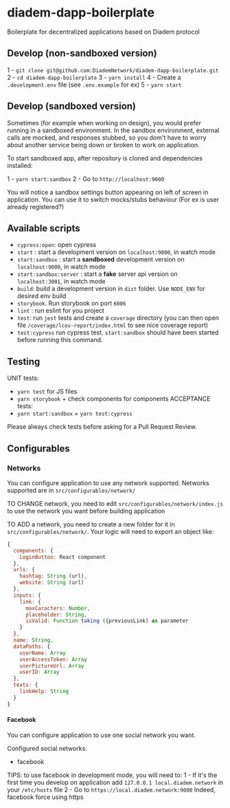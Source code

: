 # diadem-dapp-boilerplate

Boilerplate for decentralized applications based on Diadem protocol

## Develop (non-sandboxed version)

1 - `git clone git@github.com:DiademNetwork/diadem-dapp-boilerplate.git`
2 - `cd diadem-dapp-boilerplate`
3 - `yarn install`
4 - Create a `.development.env` file (see `.env.example` for ex)
5 - `yarn start`


## Develop (sandboxed version)

Sometimes (for example when working on design), you would prefer running in a sandboxed environment.
In the sandbox environment, external calls are mocked, and responses stubbed, so you dom't have to worry about another service being down or broken to work on application.

To start sandboxed app, after repository is cloned and dependencies installed:

1 - `yarn start:sandbox`
2 - Go to `http://localhost:9000`

You will notice a sandbox settings button appearing on left of screen in application.
You can use it to switch mocks/stubs behaviour (For ex is user already registered?)

## Available scripts

* `cypress:open`: open cypress
* `start` : start a development version on `localhost:9000`, in watch mode
* `start:sandbox` : start a **sandboxed** development version on `localhost:9000`, in watch mode
* `start:sandbox:server` : start a **fake** server api version on `localhost:3001`, in watch mode
* `build`: build a development version in `dist` folder. Use `NODE_ENV` for desired env build
* `storybook`. Run storybook on port `6006`
* `lint` : run eslint for you project
* `test`: run `jest` tests and create a `coverage` directory (you can then open file `/coverage/lcov-report/index.html` to see nice coverage report)
* `test:cypress` run cypress test. `start:sandbox` should have been started before running this command.

## Testing

UNIT tests:
 - `yarn test` for JS files
 - `yarn storybook` + check components for components
ACCEPTANCE tests:
 - `yarn start:sandbox` + `yarn test:cypress`

Please always check tests before asking for a Pull Request Review.

## Configurables

### Networks

You can configure application to use any network supported. Networks supported are in `src/configurables/network/`

TO CHANGE network, you need to edit `src/configurables/network/index.js` to use the network you want before building application

TO ADD a network, you need to create a new folder for it in `src/configurables/network/`. Your logic will need to export an object like:

```javascript
{
  components: {
    LoginButton: React component
  },
  urls: {
    hashtag: String (url),
    website: String (url)
  },
  inputs: {
    link: {
      maxCaracters: Number,
      placeholder: String,
      isValid: Function taking ({previousLink) as parameter
    }
  },
  name: String,
  dataPaths: {
    userName: Array
    userAccessToken: Array
    userPictureUrl: Array
    userID: Array
  },
  texts: {
    linkHelp: String
  }
}
```

#### Facebook

You can configure application to use one social network you want.

Configured social networks:

- facebook

TIPS: to use facebook in development mode, you will need to:
1 - If it's the first time you develop on application add `127.0.0.1 local.diadem.network` in your `/etc/hosts` file
2 - Go to `https://local.diadem.network:9000`
Indeed, facebook force using https
